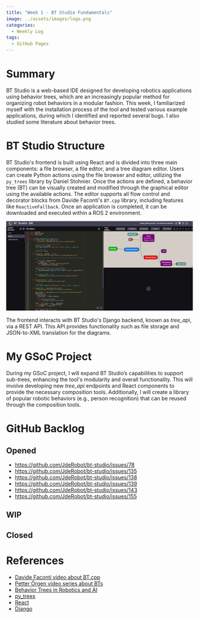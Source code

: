 ```yaml
---
title: "Week 1 - BT Studio Fundamentals"  
image: ../assets/images/logo.png  
categories:
  - Weekly Log  
tags:
  - GitHub Pages  
---
```


# Summary

BT Studio is a web-based IDE designed for developing robotics applications using behavior trees, which are an increasingly popular method for organizing robot behaviors in a modular fashion. This week, I familiarized myself with the installation process of the tool and tested various example applications, during which I identified and reported several bugs. I also studied some literature about behavior trees. 

# BT Studio Structure

BT Studio's frontend is built using React and is divided into three main components: a file browser, a file editor, and a tree diagram editor. Users can create Python actions using the file browser and editor, utilizing the `py_trees` library by Daniel Stohnier. Once the actions are defined, a behavior tree (BT) can be visually created and modified through the graphical editor using the available actions. The editor supports all flow control and decorator blocks from Davide Faconti's `BT.cpp` library, including features like `ReactiveFallback`. Once an application is completed, it can be downloaded and executed within a ROS 2 environment.

![basic_frontend](https://github.com/TheRoboticsClub/gsoc2024-Oscar_Martinez/blob/main/docs/assets/images/week1/layout.png)

The frontend interacts with BT Studio's Django backend, known as *tree_api*, via a REST API. This API provides functionality such as file storage and JSON-to-XML translation for the diagrams.

# My GSoC Project

During my GSoC project, I will expand BT Studio’s capabilities to support sub-trees, enhancing the tool's modularity and overall functionality. This will involve developing new *tree_api* endpoints and React components to provide the necessary composition tools. Additionally, I will create a library of popular robotic behaviors (e.g., person recognition) that can be reused through the composition tools.

# GitHub Backlog

## Opened

* https://github.com/JdeRobot/bt-studio/issues/78
* https://github.com/JdeRobot/bt-studio/issues/135
* https://github.com/JdeRobot/bt-studio/issues/138
* https://github.com/JdeRobot/bt-studio/issues/139
* https://github.com/JdeRobot/bt-studio/issues/143
* https://github.com/JdeRobot/bt-studio/issues/155

## WIP

## Closed

# References

* [Davide Faconti video about BT.cpp](https://www.youtube.com/watch?v=MJckSyRTbYc)
* [Petter Örgen video series about BTs](https://www.youtube.com/watch?v=KeShMInMjro&list=PLFQdM4LOGDr_vYJuo8YTRcmv3FrwczdKg)
* [Behavior Trees in Robotics and AI](https://arxiv.org/pdf/1709.00084.pdf)
* [py_trees](https://py-trees.readthedocs.io/en/devel/)
* [React](https://react.dev/)
* [Django](https://djangoproject.com/)
